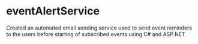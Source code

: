 # eventAlertService
Created an automated email sending service used to send event reminders to the users before starting of subscribed events using C# and ASP.NET
